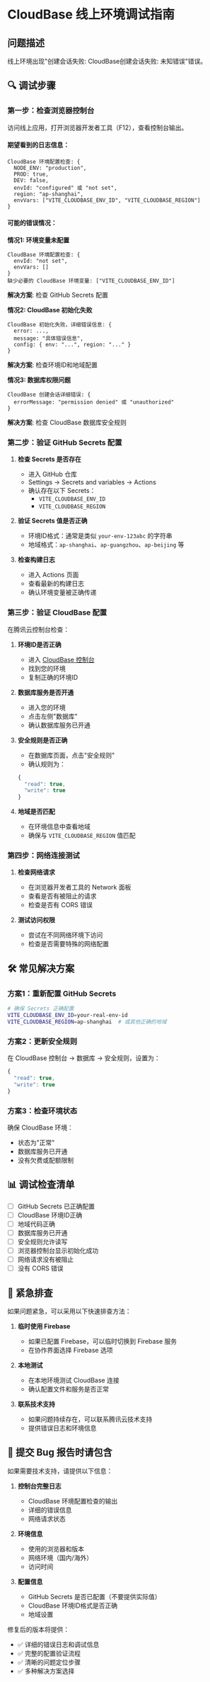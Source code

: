 # CloudBase 线上环境调试指南

## 问题描述
线上环境出现"创建会话失败: CloudBase创建会话失败: 未知错误"错误。

## 🔍 调试步骤

### 第一步：检查浏览器控制台
访问线上应用，打开浏览器开发者工具（F12），查看控制台输出。

#### 期望看到的日志信息：
```
CloudBase 环境配置检查: {
  NODE_ENV: "production",
  PROD: true,
  DEV: false,
  envId: "configured" 或 "not set",
  region: "ap-shanghai",
  envVars: ["VITE_CLOUDBASE_ENV_ID", "VITE_CLOUDBASE_REGION"]
}
```

#### 可能的错误情况：

**情况1: 环境变量未配置**
```
CloudBase 环境配置检查: {
  envId: "not set",
  envVars: []
}
缺少必要的 CloudBase 环境变量: ["VITE_CLOUDBASE_ENV_ID"]
```
**解决方案**: 检查 GitHub Secrets 配置

**情况2: CloudBase 初始化失败**
```
CloudBase 初始化失败，详细错误信息: {
  error: ...,
  message: "具体错误信息",
  config: { env: "...", region: "..." }
}
```
**解决方案**: 检查环境ID和地域配置

**情况3: 数据库权限问题**
```
CloudBase 创建会话详细错误: {
  errorMessage: "permission denied" 或 "unauthorized"
}
```
**解决方案**: 检查 CloudBase 数据库安全规则

### 第二步：验证 GitHub Secrets 配置

1. **检查 Secrets 是否存在**
   - 进入 GitHub 仓库
   - Settings → Secrets and variables → Actions
   - 确认存在以下 Secrets：
     - `VITE_CLOUDBASE_ENV_ID`
     - `VITE_CLOUDBASE_REGION`

2. **验证 Secrets 值是否正确**
   - 环境ID格式：通常是类似 `your-env-123abc` 的字符串
   - 地域格式：`ap-shanghai`、`ap-guangzhou`、`ap-beijing` 等

3. **检查构建日志**
   - 进入 Actions 页面
   - 查看最新的构建日志
   - 确认环境变量被正确传递

### 第三步：验证 CloudBase 配置

在腾讯云控制台检查：

1. **环境ID是否正确**
   - 进入 [CloudBase 控制台](https://console.cloud.tencent.com/tcb)
   - 找到您的环境
   - 复制正确的环境ID

2. **数据库服务是否开通**
   - 进入您的环境
   - 点击左侧"数据库"
   - 确认数据库服务已开通

3. **安全规则是否正确**
   - 在数据库页面，点击"安全规则"
   - 确认规则为：
   ```javascript
   {
     "read": true,
     "write": true
   }
   ```

4. **地域是否匹配**
   - 在环境信息中查看地域
   - 确保与 `VITE_CLOUDBASE_REGION` 值匹配

### 第四步：网络连接测试

1. **检查网络请求**
   - 在浏览器开发者工具的 Network 面板
   - 查看是否有被阻止的请求
   - 检查是否有 CORS 错误

2. **测试访问权限**
   - 尝试在不同网络环境下访问
   - 检查是否需要特殊的网络配置

## 🛠️ 常见解决方案

### 方案1：重新配置 GitHub Secrets

```bash
# 确保 Secrets 正确配置
VITE_CLOUDBASE_ENV_ID=your-real-env-id
VITE_CLOUDBASE_REGION=ap-shanghai  # 或其他正确的地域
```

### 方案2：更新安全规则

在 CloudBase 控制台 → 数据库 → 安全规则，设置为：
```javascript
{
  "read": true,
  "write": true
}
```

### 方案3：检查环境状态

确保 CloudBase 环境：
- 状态为"正常"
- 数据库服务已开通
- 没有欠费或配额限制

## 📊 调试检查清单

- [ ] GitHub Secrets 已正确配置
- [ ] CloudBase 环境ID正确
- [ ] 地域代码正确
- [ ] 数据库服务已开通
- [ ] 安全规则允许读写
- [ ] 浏览器控制台显示初始化成功
- [ ] 网络请求没有被阻止
- [ ] 没有 CORS 错误

## 🚨 紧急排查

如果问题紧急，可以采用以下快速排查方法：

1. **临时使用 Firebase**
   - 如果已配置 Firebase，可以临时切换到 Firebase 服务
   - 在协作界面选择 Firebase 选项

2. **本地测试**
   - 在本地环境测试 CloudBase 连接
   - 确认配置文件和服务是否正常

3. **联系技术支持**
   - 如果问题持续存在，可以联系腾讯云技术支持
   - 提供错误日志和环境信息

## 📝 提交 Bug 报告时请包含

如果需要技术支持，请提供以下信息：

1. **控制台完整日志**
   - CloudBase 环境配置检查的输出
   - 详细的错误信息
   - 网络请求状态

2. **环境信息**
   - 使用的浏览器和版本
   - 网络环境（国内/海外）
   - 访问时间

3. **配置信息**
   - GitHub Secrets 是否已配置（不要提供实际值）
   - CloudBase 环境ID格式是否正确
   - 地域设置

修复后的版本将提供：
- ✅ 详细的错误日志和调试信息
- ✅ 完整的配置验证流程
- ✅ 清晰的问题定位步骤
- ✅ 多种解决方案选择 